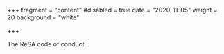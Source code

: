 

+++ fragment = "content" #disabled = true date = "2020-11-05" weight = 20 background = "white"

+++

The ReSA code of conduct
